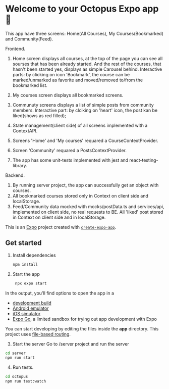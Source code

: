 # Welcome to your Octopus Expo app 👋

This app have three screens: Home(All Courses), My Courses(Bookmarked) and Community(Feed).

Frontend.
1. Home screen displays all courses, at the top of the page you can see all sourses that has been already started. And the rest of the courses, that hasn't been started yes, displays as simple Carousel behind. 
Interactive parts: by clicking on icon 'Bookmark', the course can be marked/unmarked as favorite and moved/removed to/from the bookmarked list.

2. My courses screen displays all bookmarked screens.
3. Communuty screens displays a list of simple posts from community members. Interactive part: by clciking on 'heart' icon, the post kan be liked(shows as red filled);

4. State management(client side) of all screens implemented with a ContextAPI.
5. Screens 'Home' and 'My courses' requared a CourseContextProvider.
6. Screen 'Community' requared a PostsContextProvider.

7. The app has some unit-tests implemented with jest and react-testing-library.

Backend. 
1. By running server project, the app can successfully get an object with courses.
2. All bookmarked courses stored only in Context on client side and localStorage.
3. Feed/Community data mocked with mocks/postData.ts and services/api, implemented on client side, no real requests to BE. All 'liked' post stored in Context on client side and in localStorage.


This is an [Expo](https://expo.dev) project created with [`create-expo-app`](https://www.npmjs.com/package/create-expo-app).

## Get started

1. Install dependencies

   ```bash
   npm install
   ```

2. Start the app

   ```bash
    npx expo start
   ```

In the output, you'll find options to open the app in a

- [development build](https://docs.expo.dev/develop/development-builds/introduction/)
- [Android emulator](https://docs.expo.dev/workflow/android-studio-emulator/)
- [iOS simulator](https://docs.expo.dev/workflow/ios-simulator/)
- [Expo Go](https://expo.dev/go), a limited sandbox for trying out app development with Expo

You can start developing by editing the files inside the **app** directory. This project uses [file-based routing](https://docs.expo.dev/router/introduction).

3. Start the server
Go to /server project and run the server

```bash
cd server
npm run start
   ```

4. Run tests.

```bash
cd octopus
npm run test:watch
   ```